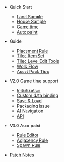 * Quick Start

  * [Land Sample](./QuickStart/LandSample)
  * [House Sample](./QuickStart/HouseSample)
  * [Game time](./QuickStart/Gametime)
  * [Auto paint](./QuickStart/AutoPaint)

* Guide  

  * [Placement Rule](./Guide/PlacementRule)
  * [Tiled Item Set](./Guide/TiledItemSet)
  * [Tiled Level Edit Tools](./Guide/TiledLevelEditTools)
  * [Work Flow](./Guide/WorkFlow)
  * [Asset Pack Tips](./Guide/AssetPackTips)

* V2.0 Game time support
  * [Initialization](./GameTime/Initialization)
  * [Custom data binding](./GameTime/CustomData)
  * [Save & Load](./GameTime/SaveLoad)
  <!-- * [Restriction Area](./GameTime/RestrictionArea) -->
  * [Packaging Issue](./GameTime/Packaging)
  * [AI Navigation](./GameTime/RuntimeAINavigation)
  * [API](./GameTime/API)
  <!-- * [Using with C++](./GameTime/C++) -->

* V3.0 Auto paint
  * [Rule Editor](./AutoPaint/RuleEditor)
  * [Adjacency Rule](./AutoPaint/Adjacency)
  * [Spawn Rule](./AutoPaint/SpawnRule)

* [Patch Notes](./PatchNotes)
